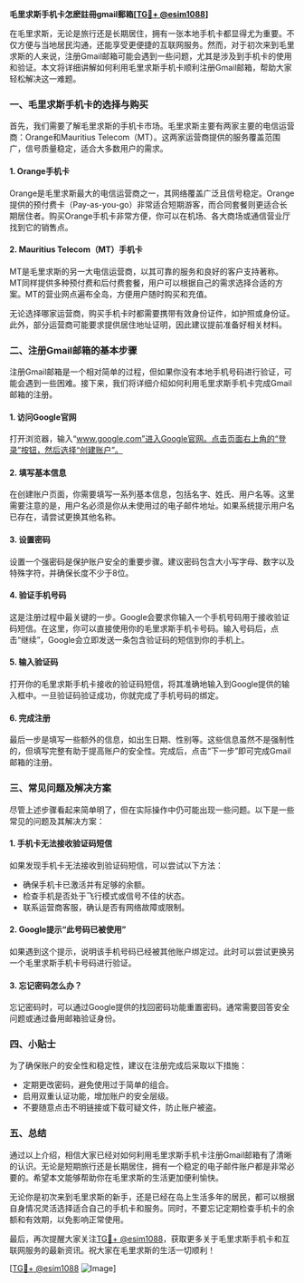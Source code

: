 **毛里求斯手机卡怎麽註冊gmail郵箱[[TG💪+ @esim1088](https://t.me/s/esim1088)]**

在毛里求斯，无论是旅行还是长期居住，拥有一张本地手机卡都显得尤为重要。不仅方便与当地居民沟通，还能享受更便捷的互联网服务。然而，对于初次来到毛里求斯的人来说，注册Gmail邮箱可能会遇到一些问题，尤其是涉及到手机卡的使用和验证。本文将详细讲解如何利用毛里求斯手机卡顺利注册Gmail邮箱，帮助大家轻松解决这一难题。

### 一、毛里求斯手机卡的选择与购买

首先，我们需要了解毛里求斯的手机卡市场。毛里求斯主要有两家主要的电信运营商：Orange和Mauritius Telecom（MT）。这两家运营商提供的服务覆盖范围广，信号质量稳定，适合大多数用户的需求。

#### 1. Orange手机卡
Orange是毛里求斯最大的电信运营商之一，其网络覆盖广泛且信号稳定。Orange提供的预付费卡（Pay-as-you-go）非常适合短期游客，而合同套餐则更适合长期居住者。购买Orange手机卡非常方便，你可以在机场、各大商场或通信营业厅找到它的销售点。

#### 2. Mauritius Telecom（MT）手机卡
MT是毛里求斯的另一大电信运营商，以其可靠的服务和良好的客户支持著称。MT同样提供多种预付费和后付费套餐，用户可以根据自己的需求选择合适的方案。MT的营业网点遍布全岛，方便用户随时购买和充值。

无论选择哪家运营商，购买手机卡时都需要携带有效身份证件，如护照或身份证。此外，部分运营商可能要求提供居住地址证明，因此建议提前准备好相关材料。

### 二、注册Gmail邮箱的基本步骤

注册Gmail邮箱是一个相对简单的过程，但如果你没有本地手机号码进行验证，可能会遇到一些困难。接下来，我们将详细介绍如何利用毛里求斯手机卡完成Gmail邮箱的注册。

#### 1. 访问Google官网
打开浏览器，输入“www.google.com”进入Google官网。点击页面右上角的“登录”按钮，然后选择“创建账户”。

#### 2. 填写基本信息
在创建账户页面，你需要填写一系列基本信息，包括名字、姓氏、用户名等。这里需要注意的是，用户名必须是你从未使用过的电子邮件地址。如果系统提示用户名已存在，请尝试更换其他名称。

#### 3. 设置密码
设置一个强密码是保护账户安全的重要步骤。建议密码包含大小写字母、数字以及特殊字符，并确保长度不少于8位。

#### 4. 验证手机号码
这是注册过程中最关键的一步。Google会要求你输入一个手机号码用于接收验证码短信。在这里，你可以直接使用你的毛里求斯手机卡号码。输入号码后，点击“继续”，Google会立即发送一条包含验证码的短信到你的手机上。

#### 5. 输入验证码
打开你的毛里求斯手机卡接收的验证码短信，将其准确地输入到Google提供的输入框中。一旦验证码验证成功，你就完成了手机号码的绑定。

#### 6. 完成注册
最后一步是填写一些额外的信息，如出生日期、性别等。这些信息虽然不是强制性的，但填写完整有助于提高账户的安全性。完成后，点击“下一步”即可完成Gmail邮箱的注册。

### 三、常见问题及解决方案

尽管上述步骤看起来简单明了，但在实际操作中仍可能出现一些问题。以下是一些常见的问题及其解决方案：

#### 1. 手机卡无法接收验证码短信
如果发现手机卡无法接收到验证码短信，可以尝试以下方法：
- 确保手机卡已激活并有足够的余额。
- 检查手机是否处于飞行模式或信号不佳的状态。
- 联系运营商客服，确认是否有网络故障或限制。

#### 2. Google提示“此号码已被使用”
如果遇到这个提示，说明该手机号码已经被其他账户绑定过。此时可以尝试更换另一个毛里求斯手机卡号码进行验证。

#### 3. 忘记密码怎么办？
忘记密码时，可以通过Google提供的找回密码功能重置密码。通常需要回答安全问题或通过备用邮箱验证身份。

### 四、小贴士

为了确保账户的安全性和稳定性，建议在注册完成后采取以下措施：
- 定期更改密码，避免使用过于简单的组合。
- 启用双重认证功能，增加账户的安全层级。
- 不要随意点击不明链接或下载可疑文件，防止账户被盗。

### 五、总结

通过以上介绍，相信大家已经对如何利用毛里求斯手机卡注册Gmail邮箱有了清晰的认识。无论是短期旅行还是长期居住，拥有一个稳定的电子邮件账户都是非常必要的。希望本文能够帮助你在毛里求斯的生活更加便利愉快。

无论你是初次来到毛里求斯的新手，还是已经在岛上生活多年的居民，都可以根据自身情况灵活选择适合自己的手机卡和服务。同时，不要忘记定期检查手机卡的余额和有效期，以免影响正常使用。

最后，再次提醒大家关注[TG💪+ @esim1088](https://t.me/s/esim1088)，获取更多关于毛里求斯手机卡和互联网服务的最新资讯。祝大家在毛里求斯的生活一切顺利！

[[TG💪+ @esim1088](https://t.me/s/esim1088) ![Image](https://i.postimg.cc/4NQfJmqS/Snipaste-2025-05-13-00-14-12.png)]